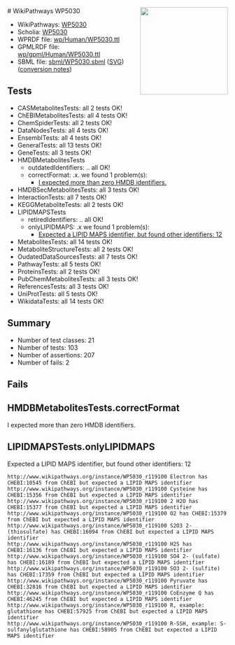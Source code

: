 <img style="float: right; width: 200px" src="../logo.png" />
# WikiPathways WP5030

* WikiPathways: [WP5030](https://identifiers.org/wikipathways:WP5030)
* Scholia: [WP5030](https://scholia.toolforge.org/wikipathways/WP5030)
* WPRDF file: [wp/Human/WP5030.ttl](../wp/Human/WP5030.ttl)
* GPMLRDF file: [wp/gpml/Human/WP5030.ttl](../wp/gpml/Human/WP5030.ttl)
* SBML file: [sbml/WP5030.sbml](../sbml/WP5030.sbml) ([SVG](../sbml/WP5030.svg)) ([conversion notes](../sbml/WP5030.txt))

## Tests
* CASMetabolitesTests: all 2 tests OK!
* ChEBIMetabolitesTests: all 4 tests OK!
* ChemSpiderTests: all 2 tests OK!
* DataNodesTests: all 4 tests OK!
* EnsemblTests: all 4 tests OK!
* GeneralTests: all 13 tests OK!
* GeneTests: all 3 tests OK!
* HMDBMetabolitesTests
    * outdatedIdentifiers: .. all OK!
    * correctFormat: .x. we found 1 problem(s):
        * [I expected more than zero HMDB identifiers.](#ad154c1e)
* HMDBSecMetabolitesTests: all 3 tests OK!
* InteractionTests: all 7 tests OK!
* KEGGMetaboliteTests: all 2 tests OK!
* LIPIDMAPSTests
    * retiredIdentifiers: .. all OK!
    * onlyLIPIDMAPS: .x we found 1 problem(s):
        * [Expected a LIPID MAPS identifier, but found other identifiers: 12](#d0bfb67a)
* MetabolitesTests: all 14 tests OK!
* MetaboliteStructureTests: all 2 tests OK!
* OudatedDataSourcesTests: all 7 tests OK!
* PathwayTests: all 5 tests OK!
* ProteinsTests: all 2 tests OK!
* PubChemMetabolitesTests: all 3 tests OK!
* ReferencesTests: all 3 tests OK!
* UniProtTests: all 5 tests OK!
* WikidataTests: all 14 tests OK!


## Summary

* Number of test classes: 21
* Number of tests: 103
* Number of assertions: 207
* Number of fails: 2

## Fails

<a name="ad154c1e" />

## HMDBMetabolitesTests.correctFormat

I expected more than zero HMDB identifiers.
<a name="d0bfb67a" />

## LIPIDMAPSTests.onlyLIPIDMAPS

Expected a LIPID MAPS identifier, but found other identifiers: 12
```
http://www.wikipathways.org/instance/WP5030_r119100 Electron has CHEBI:10545 from ChEBI but expected a LIPID MAPS identifier
http://www.wikipathways.org/instance/WP5030_r119100 Cysteine has CHEBI:15356 from ChEBI but expected a LIPID MAPS identifier
http://www.wikipathways.org/instance/WP5030_r119100 2 H2O has CHEBI:15377 from ChEBI but expected a LIPID MAPS identifier
http://www.wikipathways.org/instance/WP5030_r119100 O2 has CHEBI:15379 from ChEBI but expected a LIPID MAPS identifier
http://www.wikipathways.org/instance/WP5030_r119100 S2O3 2- (thiosulfate) has CHEBI:16094 from ChEBI but expected a LIPID MAPS identifier
http://www.wikipathways.org/instance/WP5030_r119100 H2S has CHEBI:16136 from ChEBI but expected a LIPID MAPS identifier
http://www.wikipathways.org/instance/WP5030_r119100 SO4 2- (sulfate) has CHEBI:16189 from ChEBI but expected a LIPID MAPS identifier
http://www.wikipathways.org/instance/WP5030_r119100 SO3 2- (sulfite) has CHEBI:17359 from ChEBI but expected a LIPID MAPS identifier
http://www.wikipathways.org/instance/WP5030_r119100 Pyruvate has CHEBI:32816 from ChEBI but expected a LIPID MAPS identifier
http://www.wikipathways.org/instance/WP5030_r119100 CoEnzyme Q has CHEBI:46245 from ChEBI but expected a LIPID MAPS identifier
http://www.wikipathways.org/instance/WP5030_r119100 R, example: glutathione has CHEBI:57925 from ChEBI but expected a LIPID MAPS identifier
http://www.wikipathways.org/instance/WP5030_r119100 R-SSH, example: S-sulfanylglutathione has CHEBI:58905 from ChEBI but expected a LIPID MAPS identifier
```

